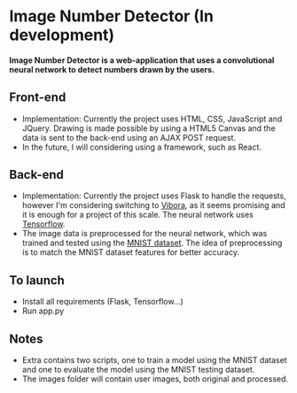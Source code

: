 # Image Number Detector (In development)

#### Image Number Detector is a web-application that uses a convolutional neural network to detect numbers drawn by the users.

## Front-end

* Implementation: Currently the project uses HTML, CSS, JavaScript and JQuery. Drawing is made possible by using a HTML5 Canvas and the data is sent to the back-end using an AJAX POST request.
* In the future, I will considering using a framework, such as React.

## Back-end

* Implementation: Currently the project uses Flask to handle the requests, however I'm considering switching to [Vibora](https://github.com/vibora-io/vibora), as it seems promising and it is enough for a project of this scale. The neural network uses [Tensorflow](https://www.tensorflow.org/). 
* The image data is preprocessed for the neural network, which was trained and tested using the [MNIST dataset](http://yann.lecun.com/exdb/mnist/). The idea of preprocessing is to  match the MNIST dataset features for better accuracy.

## To launch
* Install all requirements (Flask, Tensorflow...)
* Run app.py

## Notes
* Extra contains two scripts, one to train a model using the MNIST dataset and one to evaluate the model using the MNIST testing dataset.
* The images folder will contain user images, both original and processed.
